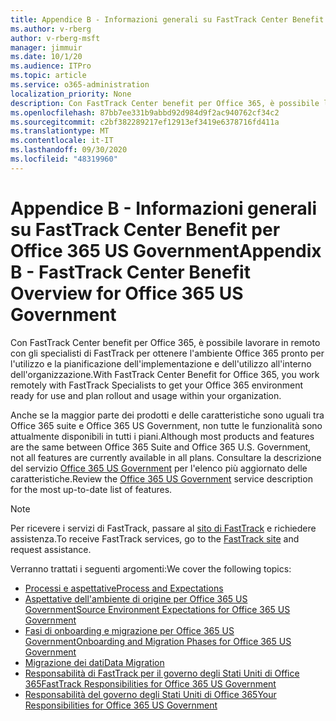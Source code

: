 ```yaml
---
title: Appendice B - Informazioni generali su FastTrack Center Benefit per Office 365 US Government
ms.author: v-rberg
author: v-rberg-msft
manager: jimmuir
ms.date: 10/1/20
ms.audience: ITPro
ms.topic: article
ms.service: o365-administration
localization_priority: None
description: Con FastTrack Center benefit per Office 365, è possibile lavorare in remoto con gli specialisti di FastTrack per ottenere l'ambiente Office 365 pronto per l'utilizzo e la pianificazione dell'implementazione e dell'utilizzo all'interno dell'organizzazione.
ms.openlocfilehash: 87bb7ee331b9abbd92d984d9f2ac940762cf34c2
ms.sourcegitcommit: c2bf382289217ef12913ef3419e6378716fd411a
ms.translationtype: MT
ms.contentlocale: it-IT
ms.lasthandoff: 09/30/2020
ms.locfileid: "48319960"
---
```

# <a name="appendix-b---fasttrack-center-benefit-overview-for-office-365-us-government"></a><span data-ttu-id="8e624-103">Appendice B - Informazioni generali su FastTrack Center Benefit per Office 365 US Government</span><span class="sxs-lookup"><span data-stu-id="8e624-103">Appendix B - FastTrack Center Benefit Overview for Office 365 US Government</span></span>

<span data-ttu-id="8e624-104">Con FastTrack Center benefit per Office 365, è possibile lavorare in remoto con gli specialisti di FastTrack per ottenere l'ambiente Office 365 pronto per l'utilizzo e la pianificazione dell'implementazione e dell'utilizzo all'interno dell'organizzazione.</span><span class="sxs-lookup"><span data-stu-id="8e624-104">With FastTrack Center Benefit for Office 365, you work remotely with FastTrack Specialists to get your Office 365 environment ready for use and plan rollout and usage within your organization.</span></span> 
  
<span data-ttu-id="8e624-105">Anche se la maggior parte dei prodotti e delle caratteristiche sono uguali tra Office 365 suite e Office 365 US Government, non tutte le funzionalità sono attualmente disponibili in tutti i piani.</span><span class="sxs-lookup"><span data-stu-id="8e624-105">Although most products and features are the same between Office 365 Suite and Office 365 U.S. Government, not all features are currently available in all plans.</span></span> <span data-ttu-id="8e624-106">Consultare la descrizione del servizio [Office 365 US Government](https://aka.ms/aboutgovcloud) per l'elenco più aggiornato delle caratteristiche.</span><span class="sxs-lookup"><span data-stu-id="8e624-106">Review the [Office 365 US Government](https://aka.ms/aboutgovcloud) service description for the most up-to-date list of features.</span></span>

> [!NOTE]
> <span data-ttu-id="8e624-107">Per ricevere i servizi di FastTrack, passare al [sito di FastTrack](https://go.microsoft.com/fwlink/?linkid=780698) e richiedere assistenza.</span><span class="sxs-lookup"><span data-stu-id="8e624-107">To receive FastTrack services, go to the [FastTrack site](https://go.microsoft.com/fwlink/?linkid=780698) and request assistance.</span></span>  

<span data-ttu-id="8e624-108">Verranno trattati i seguenti argomenti:</span><span class="sxs-lookup"><span data-stu-id="8e624-108">We cover the following topics:</span></span>
- [<span data-ttu-id="8e624-109">Processi e aspettative</span><span class="sxs-lookup"><span data-stu-id="8e624-109">Process and Expectations</span></span>](process-and-expectations.md) 
- [<span data-ttu-id="8e624-110">Aspettative dell'ambiente di origine per Office 365 US Government</span><span class="sxs-lookup"><span data-stu-id="8e624-110">Source Environment Expectations for Office 365 US Government</span></span>](US-Gov-appendix-source-environment-expectations.md)   
- [<span data-ttu-id="8e624-111">Fasi di onboarding e migrazione per Office 365 US Government</span><span class="sxs-lookup"><span data-stu-id="8e624-111">Onboarding and Migration Phases for Office 365 US Government</span></span>](US-Gov-appendix-onboarding-and-migration.md)
- [<span data-ttu-id="8e624-112">Migrazione dei dati</span><span class="sxs-lookup"><span data-stu-id="8e624-112">Data Migration</span></span>](data-migration.md)    
- [<span data-ttu-id="8e624-113">Responsabilità di FastTrack per il governo degli Stati Uniti di Office 365</span><span class="sxs-lookup"><span data-stu-id="8e624-113">FastTrack Responsibilities for Office 365 US Government</span></span>](US-Gov-appendix-fasttrack-responsibilities.md)   
- [<span data-ttu-id="8e624-114">Responsabilità del governo degli Stati Uniti di Office 365</span><span class="sxs-lookup"><span data-stu-id="8e624-114">Your Responsibilities for Office 365 US Government</span></span>](US-Gov-appendix-your-responsibilities.md)    

